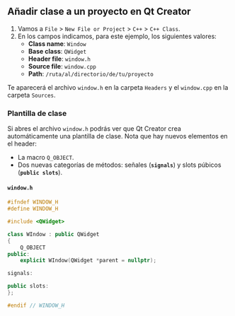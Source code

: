## Añadir clase a un proyecto en Qt Creator

1. Vamos a ``File`` > ``New File or Project`` > ``C++`` > ``C++ Class``.
2. En los campos indicamos, para este ejemplo, los siguientes valores:
    - **Class name**: ``Window``
    - **Base class**: ``QWidget``
    - **Header file**: ``window.h``
    - **Source file**: ``window.cpp``
    - **Path**: ``/ruta/al/directorio/de/tu/proyecto``

Te aparecerá el archivo ``window.h`` en la carpeta ``Headers`` y el ``window.cpp`` en la carpeta ``Sources``. 

### Plantilla de clase

Si abres el archivo ``window.h`` podrás ver que Qt Creator crea automáticamente una plantilla de clase. Nota que hay nuevos elementos en el header:

- La macro ``Q_OBJECT``.
- Dos nuevas categorías de métodos: señales (**``signals``**) y slots púbicos (**``public slots``**).

#### ``window.h``

```cpp
#ifndef WINDOW_H
#define WINDOW_H

#include <QWidget>

class WIndow : public QWidget
{
    Q_OBJECT
public:
    explicit WIndow(QWidget *parent = nullptr);

signals:

public slots:
};

#endif // WINDOW_H
```
